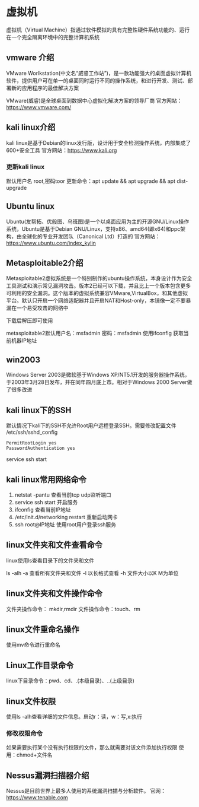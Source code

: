 # 虚拟机

虚拟机（Virtual Machine）指通过软件模拟的具有完整性硬件系统功能的、运行在一个完全隔离环境中的完整计算机系统

## vmware 介绍

VMware Worlkstation(中文名“威睿工作站”)，是一款功能强大的桌面虚拟计算机软件，提供用户可在单一的桌面同时运行不同的操作系统，和进行开发、测试、部署新的应用程序的最佳解决方案

VMware(威睿)是全球桌面到数据中心虚拟化解决方案的领导厂商
官方网站：https://www.vmware.com/

## kali linux介绍

kali linux是基于Debian的linux发行版，设计用于安全检测操作系统，内部集成了600+安全工具
官方网站：https://www.kali.org

### 更新kali linux

默认用户名 root,密码toor
更新命令：apt update && apt upgrade && apt dist-upgrade

## Ubuntu linux

Ubuntu(友帮拓、优般图、乌班图)是一个以桌面应用为主的开源GNU/Linux操作系统，Ubuntu是基于Debian GNU/Linux，支持x86、amd64(即x64)和ppc架构，由全球化的专业开发团队（Canonical Ltd）打造的
官方网站：https://www.ubuntu.com/index_kylin

## Metasploitable2介绍

Metasploitable2虚拟系统是一个特别制作的ubuntu操作系统，本身设计作为安全工具测试和演示常见漏洞攻击。版本2已经可以下载，并且比上一个版本包含更多可利用的安全漏洞。这个版本的虚拟系统兼容VMware,VirtualBox，和其他虚拟平台。默认只开启一个网络适配器并且开启NAT和Host-only，本镜像一定不要暴漏在一个易受攻击的网络中

下载后解压即可使用

metasploitable2默认用户名：msfadmin 密码：msfadmin
使用ifconfig 获取当前机器IP地址

## win2003

Windows Server 2003是微软基于Windows XP/NT5.1开发的服务器操作系统，于2003年3月28日发布，并在同年四月底上市。相对于Windows 2000 Server做了很多改进

## kali linux下的SSH

默认情况下kali下的SSH不允许Root用户远程登录SSH。需要修改配置文件 /etc/ssh/sshd_config

```
PermitRootLogin yes
PasswordAuthentication yes
```

service ssh start

## kali linux常用网络命令

1. netstat -pantu 查看当前tcp udp监听端口
2. service ssh start 开启服务
3. ifconfig 查看当前IP地址
4. /etc/init.d/networking restart 重新启动网卡
5. ssh root@IP地址 使用root用户登录ssh服务

## linux文件夹和文件查看命令

linux使用ls查看目录下的文件夹和文件

ls -alh
-a 查看所有文件夹和文件
-l 以长格式查看
-h 文件大小以K M为单位

## linux文件夹和文件操作命令

文件夹操作命令： mkdir,rmdir
文件操作命令：touch、rm

## linux文件重命名操作

使用mv命令进行重命名

## Linux工作目录命令

linux下目录命令：pwd、cd、.(本级目录)、..(上级目录)

## linux文件权限

使用ls -alh查看详细的文件信息。启动r：读，w：写,x:执行

### 修改权限命令

如果需要执行某个没有执行权限的文件，那么就需要对该文件添加执行权限
使用：chmod+文件名

## Nessus漏洞扫描器介绍

Nessus是目前世界上最多人使用的系统漏洞扫描与分析软件。
官网：https://www.tenable.com

